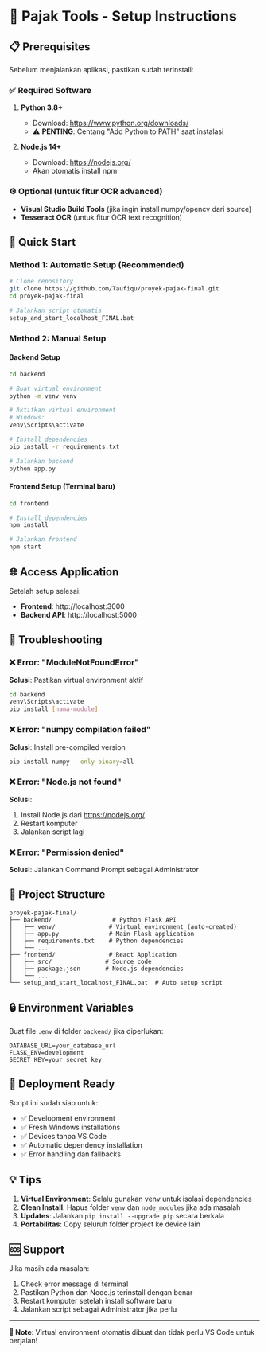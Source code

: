 # 🚀 Pajak Tools - Setup Instructions

## 📋 Prerequisites

Sebelum menjalankan aplikasi, pastikan sudah terinstall:

### ✅ Required Software
1. **Python 3.8+** 
   - Download: https://www.python.org/downloads/
   - ⚠️ **PENTING**: Centang "Add Python to PATH" saat instalasi

2. **Node.js 14+**
   - Download: https://nodejs.org/
   - Akan otomatis install npm

### ⚙️ Optional (untuk fitur OCR advanced)
- **Visual Studio Build Tools** (jika ingin install numpy/opencv dari source)
- **Tesseract OCR** (untuk fitur OCR text recognition)

## 🎯 Quick Start

### Method 1: Automatic Setup (Recommended)
```bash
# Clone repository
git clone https://github.com/Taufiqu/proyek-pajak-final.git
cd proyek-pajak-final

# Jalankan script otomatis
setup_and_start_localhost_FINAL.bat
```

### Method 2: Manual Setup

#### Backend Setup
```bash
cd backend

# Buat virtual environment
python -m venv venv

# Aktifkan virtual environment
# Windows:
venv\Scripts\activate

# Install dependencies
pip install -r requirements.txt

# Jalankan backend
python app.py
```

#### Frontend Setup (Terminal baru)
```bash
cd frontend

# Install dependencies
npm install

# Jalankan frontend
npm start
```

## 🌐 Access Application

Setelah setup selesai:
- **Frontend**: http://localhost:3000
- **Backend API**: http://localhost:5000

## 🔧 Troubleshooting

### ❌ Error: "ModuleNotFoundError"
**Solusi**: Pastikan virtual environment aktif
```bash
cd backend
venv\Scripts\activate
pip install [nama-module]
```

### ❌ Error: "numpy compilation failed"
**Solusi**: Install pre-compiled version
```bash
pip install numpy --only-binary=all
```

### ❌ Error: "Node.js not found"
**Solusi**: 
1. Install Node.js dari https://nodejs.org/
2. Restart komputer
3. Jalankan script lagi

### ❌ Error: "Permission denied"
**Solusi**: Jalankan Command Prompt sebagai Administrator

## 📁 Project Structure

```
proyek-pajak-final/
├── backend/                 # Python Flask API
│   ├── venv/               # Virtual environment (auto-created)
│   ├── app.py              # Main Flask application
│   ├── requirements.txt    # Python dependencies
│   └── ...
├── frontend/               # React Application
│   ├── src/               # Source code
│   ├── package.json       # Node.js dependencies
│   └── ...
└── setup_and_start_localhost_FINAL.bat  # Auto setup script
```

## 🔒 Environment Variables

Buat file `.env` di folder `backend/` jika diperlukan:
```env
DATABASE_URL=your_database_url
FLASK_ENV=development
SECRET_KEY=your_secret_key
```

## 📱 Deployment Ready

Script ini sudah siap untuk:
- ✅ Development environment
- ✅ Fresh Windows installations  
- ✅ Devices tanpa VS Code
- ✅ Automatic dependency installation
- ✅ Error handling dan fallbacks

## 💡 Tips

1. **Virtual Environment**: Selalu gunakan venv untuk isolasi dependencies
2. **Clean Install**: Hapus folder `venv` dan `node_modules` jika ada masalah
3. **Updates**: Jalankan `pip install --upgrade pip` secara berkala
4. **Portabilitas**: Copy seluruh folder project ke device lain

## 🆘 Support

Jika masih ada masalah:
1. Check error message di terminal
2. Pastikan Python dan Node.js terinstall dengan benar
3. Restart komputer setelah install software baru
4. Jalankan script sebagai Administrator jika perlu

---
**📝 Note**: Virtual environment otomatis dibuat dan tidak perlu VS Code untuk berjalan!

